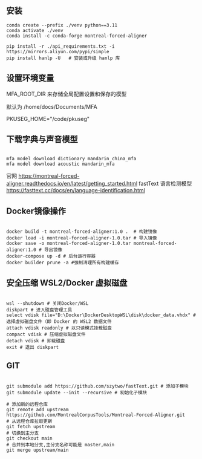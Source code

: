 ## 安装

```
conda create --prefix ./venv python==3.11
conda activate ./venv
conda install -c conda-forge montreal-forced-aligner

pip install -r ./api_requirements.txt -i https://mirrors.aliyun.com/pypi/simple
pip install hanlp -U   # 安装或升级 hanlp 库

```

## 设置环境变量

MFA_ROOT_DIR 来存储全局配置设置和保存的模型

默认为 /home/docs/Documents/MFA

PKUSEG_HOME="/code/pkuseg"

## 下载字典与声音模型

```

mfa model download dictionary mandarin_china_mfa
mfa model download acoustic mandarin_mfa

```

官网 https://montreal-forced-aligner.readthedocs.io/en/latest/getting_started.html
fastText 语言检测模型
https://fasttext.cc/docs/en/language-identification.html

## Docker镜像操作

```

docker build -t montreal-forced-aligner:1.0 .  # 构建镜像
docker load -i montreal-forced-aligner-1.0.tar # 导入镜像
docker save -o montreal-forced-aligner-1.0.tar montreal-forced-aligner:1.0 # 导出镜像
docker-compose up -d # 后台运行容器
docker builder prune -a #强制清理所有构建缓存

```

## 安全压缩 WSL2/Docker 虚拟磁盘

```

wsl --shutdown # 关闭Docker/WSL
diskpart # 进入磁盘管理工具
select vdisk file="D:\Docker\DockerDesktopWSL\disk\docker_data.vhdx" # 选择虚拟磁盘文件（即 Docker 的 WSL2 数据文件
attach vdisk readonly # 以只读模式挂载磁盘
compact vdisk # 压缩虚拟磁盘文件
detach vdisk # 卸载磁盘
exit # 退出 diskpart

```

## GIT

```

git submodule add https://github.com/szytwo/fastText.git # 添加子模块
git submodule update --init --recursive # 初始化子模块

# 添加新的远程仓库
git remote add upstream https://github.com/MontrealCorpusTools/Montreal-Forced-Aligner.git 
# 从远程仓库拉取更新
git fetch upstream 
# 切换到主分支
git checkout main  
# 合并到本地分支,主分支名称可能是 master,main 
git merge upstream/main 

```